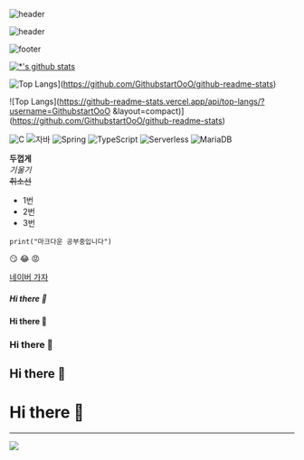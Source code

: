 ![header](https://capsule-render.vercel.app/api?type=wave&color=auto&height=300&section=header&text=깃허브%20특강&fontSize=90)

![header](https://capsule-render.vercel.app/api?type=egg&color=auto&height=300&section=header&text=깃허브%20특강&fontSize=90)

![footer](https://capsule-render.vercel.app/api?type=egg&color=auto&height=300&section=footer&text=오우%20특강&fontSize=30)

[![*'s github stats](https://github-readme-stats.vercel.app/api?username=GithubstartOoO)](https://github.com/GithubstartOoO)

![Top Langs](https://github-readme-stats.vercel.app/api/top-langs/?username=GithubstartOoO)](https://github.com/GithubstartOoO/github-readme-stats)

![Top Langs](https://github-readme-stats.vercel.app/api/top-langs/?username=GithubstartOoO &layout=compact)](https://github.com/GithubstartOoO/github-readme-stats)

![C](https://img.shields.io/badge/-C-123456?style=flat-square&logo=C&logoColor=black)
![자바](https://img.shields.io/badge/-자바-007396?style=flat&logo=Java&logoColor=ffffff)
![Spring](https://img.shields.io/badge/-Spring-6DB33F?style=for-the-badge&logo=Spring&logoColor=white)
![TypeScript](https://img.shields.io/badge/-TypeScript-3178C6?style=flat-square&logo=TypeScript&logoColor=white)
![Serverless](https://img.shields.io/badge/-Serverless-FD5750?style=flat-square&logo=Serverless&logoColor=magenta)
![MariaDB](https://img.shields.io/badge/-MariaDB-1F305F?style=flat-square&logo=mariadb&logoColor=white)

**두껍게** <br>
*기울기* <br>
~~취소선~~ <br>
- 1번
- 2번
- 3번 <br>

```
print("마크다운 공부중입니다")
```

:smirk:
:joy:
:rage:


[네이버 가자](http://www.naver.com)
##### Hi there 👋
#### Hi there 👋
### Hi there 👋
## Hi there 👋
# Hi there 👋
---
<image src="image/20220118_101207.png">
